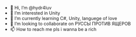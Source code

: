 - 👋 Hi, I’m @hydr4luv
- 👀 I’m interested in Unity
- 🌱 I’m currently learning C#, Unity, languege of love
- 💞️ I’m looking to collaborate on РУССЫ ПРОТИВ ЯЩЕРОВ
- 📫 How to reach me pls i wanna be a rich

<!---
hydr4luv/hydr4luv is a ✨ special ✨ repository because its `README.md` (this file) appears on your GitHub profile.
You can click the Preview link to take a look at your changes.
--->
